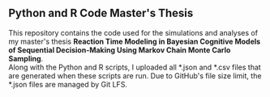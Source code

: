 ## Python and R Code Master's Thesis 
This repository contains the code used for the simulations and analyses of my master's thesis **Reaction Time Modeling in Bayesian Cognitive Models of Sequential Decision-Making Using Markov Chain Monte Carlo Sampling**.  
Along with the Python and R scripts, I uploaded all *.json and *.csv files that are generated when these scripts are run. Due to GitHub's file size limit, the *.json files are managed by Git LFS.
